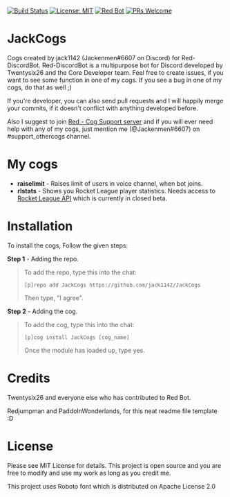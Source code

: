 [![Build Status](https://travis-ci.com/jack1142/JackCogs.svg?branch=wip/cleaning-code-v3)](https://travis-ci.com/jack1142/JackCogs/branches)
[![License: MIT](https://img.shields.io/badge/License-MIT-yellow.svg)](https://opensource.org/licenses/MIT)
[![Red Bot](https://img.shields.io/badge/Discord-Red%20Bot-red.svg)](https://github.com/Twentysix26/Red-DiscordBot)
[![PRs Welcome](https://img.shields.io/badge/PRs-welcome-brightgreen.svg?style=flat-square)](http://makeapullrequest.com)

# JackCogs
Cogs created by jack1142 (Jackenmen#6607 on Discord) for Red-DiscordBot. Red-DiscordBot is a multipurpose bot for Discord developed by Twentysix26 and the Core Developer team. Feel free to create issues, if you want to see some function in one of my cogs. If you see a bug in one of my cogs, do that as well ;)

If you're developer, you can also send pull requests and I will happily merge your commits, if it doesn't conflict with anything developed before.

Also I suggest to join [Red - Cog Support server](https://discord.gg/GET4DVk) and if you will ever need help with any of my cogs, just mention me (@Jackenmen#6607) on #support_othercogs channel.

# My cogs
  * **raiselimit** - Raises limit of users in voice channel, when bot joins.
  * **rlstats** - Shows you Rocket League player statistics. Needs access to [Rocket League API](https://support.rocketleague.com/hc/en-us/articles/115000159374-API-Requests) which is currently in closed beta.

# Installation
To install the cogs, Follow the given steps:

**Step 1** - Adding the repo.
> To add the repo, type this into the chat:
> 
> ``[p]repo add JackCogs https://github.com/jack1142/JackCogs``
> 
> Then type, "I agree".

**Step 2** - Adding the cog.
> To add the cog, type this into the chat:
> 
> ``[p]cog install JackCogs [cog_name]``
> 
> Once the module has loaded up, type yes.

# Credits
Twentysix26 and everyone else who has contributed to Red Bot.

Redjumpman and PaddoInWonderlands, for this neat readme file template :D

# License
Please see MIT License for details. This project is open source and you are free to modify and use my work as long as you credit me.

This project uses Roboto font which is distributed on Apache License 2.0